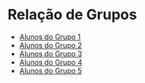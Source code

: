 # Relação de Grupos

- [Alunos do Grupo 1]()
- [Alunos do Grupo 2]()
- [Alunos do Grupo 3]()
- [Alunos do Grupo 4]()
- [Alunos do Grupo 5]()
